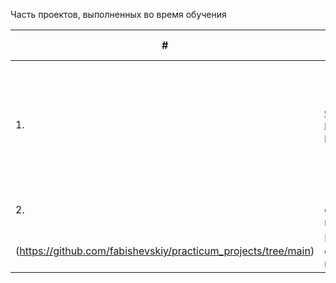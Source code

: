 Часть проектов, выполненных во время обучения


| #    | Наименование проекта                | Описание                                                     | Стек                                                         |
| ---- | ------------------------------------------------------------ | ------------------------------------------------------------ | ------------------------------------------------------------ |
| 1.   | [Оптимизация производственных расходов](https://github.com/fabishevskiy/practicum_projects/tree/main/industry_steel_processing) | Выбор лучшей модели модель для предсказания температуры сплава на этапе обработки стали  | python, pandas, numpy, seaborn, matplotlib, pylab, sklearn, catboost, missingno       |
|2. |[Исследование стоимости квартир]
(https://github.com/fabishevskiy/practicum_projects/tree/main) | Предсказание стоимости квартир | python, sklearn |